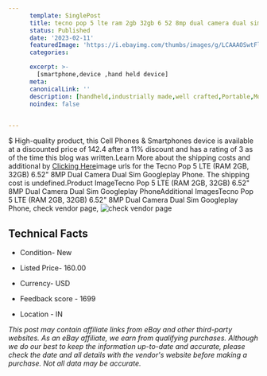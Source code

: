 ```yaml
---
      template: SinglePost
      title: tecno pop 5 lte ram 2gb 32gb 6 52 8mp dual camera dual sim googleplay phone
      status: Published
      date: '2023-02-11'
      featuredImage: 'https://i.ebayimg.com/thumbs/images/g/LCAAAOSwtFlh7n-n/s-l225.jpg'
      categories: 

      excerpt: >-
        [smartphone,device ,hand held device]
      meta:
      canonicalLink: ''
      description: [handheld,industrially made,well crafted,Portable,Mobile,Compact,Convenient,Lightweight,Maneuverable,Man-portable,Miniature,Carriable,Hand-held,Light,Holdable,Transportable,Mobile device,Pocket-sized,On-the-go,Wireless,Cordless,Compact size,Convenient size, smartphone,device ,hand held device]
      noindex: false

        
---
```

$
    High-quality product, this Cell Phones & Smartphones device is available at a discounted price of 142.4 after a 11% discount and has a rating of 3 as of the time this blog was written.Learn More about the shipping costs and additional by [Clicking Here](https://www.ebay.com/itm/185268318078?hash=item2b22da2f7e%3Ag%3ALCAAAOSwtFlh7n-n&mkevt=1&mkcid=1&mkrid=711-53200-19255-0&campid=%253CePNCampaignId%253E&customid=%253CreferenceId%253E&toolid=10049)image urls for the Tecno Pop 5 LTE (RAM 2GB, 32GB) 6.52"  8MP Dual Camera Dual Sim Googleplay Phone. The shipping cost is undefined.Product ImageTecno Pop 5 LTE (RAM 2GB, 32GB) 6.52"  8MP Dual Camera Dual Sim Googleplay PhoneAdditional ImagesTecno Pop 5 LTE (RAM 2GB, 32GB) 6.52"  8MP Dual Camera Dual Sim Googleplay Phone, check vendor page, ![check vendor page](https://origin-galleryplus.ebayimg.com/ws/web/185268318078_2_0_1/225x225.jpg,https://origin-galleryplus.ebayimg.com/ws/web/185268318078_3_0_1/225x225.jpg,https://origin-galleryplus.ebayimg.com/ws/web/185268318078_4_0_1/225x225.jpg,https://origin-galleryplus.ebayimg.com/ws/web/185268318078_5_0_1/225x225.jpg,https://origin-galleryplus.ebayimg.com/ws/web/185268318078_6_0_1/225x225.jpg,https://origin-galleryplus.ebayimg.com/ws/web/185268318078_7_0_1/225x225.jpg,https://origin-galleryplus.ebayimg.com/ws/web/185268318078_8_0_1/225x225.jpg,https://origin-galleryplus.ebayimg.com/ws/web/185268318078_9_0_1/225x225.jpg,https://origin-galleryplus.ebayimg.com/ws/web/185268318078_10_0_1/225x225.jpg,https://origin-galleryplus.ebayimg.com/ws/web/185268318078_11_0_1/225x225.jpg,https://origin-galleryplus.ebayimg.com/ws/web/185268318078_12_0_1/225x225.jpg)
    
    

 ## Technical Facts 



     
      

 - Condition- New 


      

 - Listed Price- 160.00 


      

 - Currency- USD 


      

 - Feedback score - 1699 


      

 - Location - IN 


      
      

 *_This post may contain affiliate links from eBay and other third-party websites. As an eBay affiliate, we earn from qualifying purchases. Although we do our best to keep the information up-to-date and accurate, please check the date and all details with the vendor's website before making a purchase. Not all data may be accurate._*



    
    
    
    
    